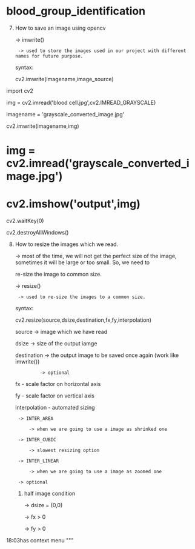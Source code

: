 # blood_group_identification

7. How to save an image using opencv

    -> imwrite()

        -> used to store the images used in our project with different names for future purpose.

    syntax:

    cv2.imwrite(imagename,image_source)

import cv2

img = cv2.imread('blood cell.jpg',cv2.IMREAD_GRAYSCALE)

imagename = 'grayscale_converted_image.jpg'

cv2.imwrite(imagename,img)

# img = cv2.imread('grayscale_converted_image.jpg')

# cv2.imshow('output',img)

cv2.waitKey(0)

cv2.destroyAllWindows()

8. How to resize the images which we read.

    -> most of the time, we will not get the perfect size of the image, sometimes it will be large or too small. So, we need to

    re-size the image to common size.

    -> resize()

        -> used to re-size the images to a common size.

    syntax:

    cv2.resize(source,dsize,destination,fx,fy,interpolation)

    source -> image which we have read

    dsize -> size of the output iamge

    destination -> the output image to be saved once again (work like imwrite())

                -> optional

    fx - scale factor on horizontal axis

    fy - scale factor on vertical axis

    interpolation - automated sizing

        -> INTER_AREA

            -> when we are going to use a image as shrinked one

        -> INTER_CUBIC

            -> slowest resizing option

        -> INTER_LINEAR

            -> when we are going to use a image as zoomed one

        -> optional

    1. half image condition

        -> dsize = (0,0)

        -> fx > 0

        -> fy > 0

18:03has context menu  """
